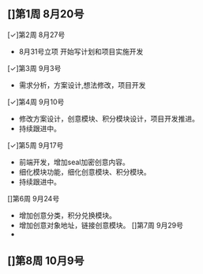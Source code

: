 []第1周 8月20号
-
[✓]第2周 8月27号
- 8月31号立项 开始写计划和项目实施开发

[✓]第3周 9月3号
- 需求分析，方案设计,想法修改，项目开发

[✓]第4周 9月10号
- 修改方案设计，创意模块、积分模块设计，项目开发推进。
- 持续跟进中。

[✓]第5周 9月17号
- 前端开发，增加seal加密创意内容。
- 细化模块功能，细化创意模块、积分模块。
- 持续跟进中。

[]第6周 9月24号
- 增加创意分类，积分兑换模块。
- 增加创意对象地址，链接创意模块。
[]第7周 9月29号
- 

[]第8周 10月9号
- 
